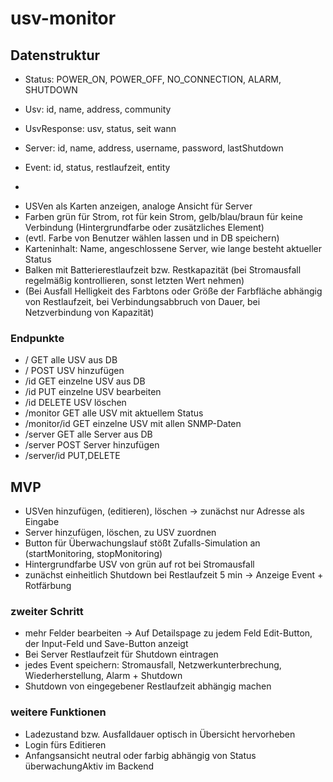 # usv-monitor

## Datenstruktur
- Status: POWER_ON, POWER_OFF, NO_CONNECTION, ALARM, SHUTDOWN
- Usv: id, name, address, community
- UsvResponse: usv, status, seit wann
- Server: id, name, address, username, password, lastShutdown
- Event: id, status, restlaufzeit, entity

-
* USVen als Karten anzeigen, analoge Ansicht für Server
* Farben grün für Strom, rot für kein Strom, gelb/blau/braun für keine Verbindung (Hintergrundfarbe oder zusätzliches Element)
* (evtl. Farbe von Benutzer wählen lassen und in DB speichern)
* Karteninhalt: Name, angeschlossene Server, wie lange besteht aktueller Status
* Balken mit Batterierestlaufzeit bzw. Restkapazität (bei Stromausfall regelmäßig kontrollieren, sonst letzten Wert nehmen)
* (Bei Ausfall Helligkeit des Farbtons oder Größe der Farbfläche abhängig von Restlaufzeit, bei Verbindungsabbruch von Dauer, bei Netzverbindung von Kapazität)

### Endpunkte
* / GET alle USV aus DB
* / POST USV hinzufügen
* /id GET einzelne USV aus DB
* /id PUT einzelne USV bearbeiten
* /id DELETE USV löschen
* /monitor GET alle USV mit aktuellem Status
* /monitor/id GET einzelne USV mit allen SNMP-Daten
* /server GET alle Server aus DB
* /server POST Server hinzufügen
* /server/id PUT,DELETE

## MVP
* USVen hinzufügen, (editieren), löschen -> zunächst nur Adresse als Eingabe
* Server hinzufügen, löschen, zu USV zuordnen
* Button für Überwachungslauf stößt Zufalls-Simulation an (startMonitoring, stopMonitoring)
* Hintergrundfarbe USV von grün auf rot bei Stromausfall
* zunächst einheitlich Shutdown bei Restlaufzeit 5 min -> Anzeige Event + Rotfärbung

### zweiter Schritt
* mehr Felder bearbeiten -> Auf Detailspage zu jedem Feld Edit-Button, der Input-Feld und Save-Button anzeigt
* Bei Server Restlaufzeit für Shutdown eintragen
* jedes Event speichern: Stromausfall, Netzwerkunterbrechung, Wiederherstellung, Alarm + Shutdown
* Shutdown von eingegebener Restlaufzeit abhängig machen

### weitere Funktionen
* Ladezustand bzw. Ausfalldauer optisch in Übersicht hervorheben
* Login fürs Editieren
* Anfangsansicht neutral oder farbig abhängig von Status überwachungAktiv im Backend